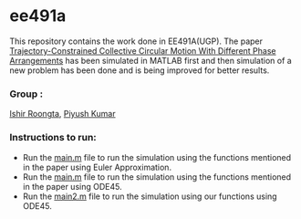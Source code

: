 # ee491a
This repository contains the work done in EE491A(UGP). The paper [Trajectory-Constrained Collective Circular Motion With Different Phase Arrangements](https://ieeexplore.ieee.org/document/8827634) has been simulated in MATLAB first and then simulation of a new problem has been done and is being improved for better results.

### Group :
[Ishir Roongta](https://github.com/isro01), [Piyush Kumar](https://github.com/kpiyush25)

### Instructions to run:
- Run the [main.m](https://github.com/kpiyush25/ee491a/blob/main/simulation_using_euler_approximation/main.m) file to run the simulation using the functions mentioned in the paper using Euler Approximation.
- Run the [main.m](https://github.com/kpiyush25/ee491a/blob/main/simulation_using_ode45/simulation_reference_paper/main.m) file to run the simulation using the functions mentioned in the paper using ODE45.
- Run the [main2.m](https://github.com/kpiyush25/ee491a/blob/main/simulation_using_ode45/simulation_our_paper/main2.m) file to run the simulation using our functions using ODE45.